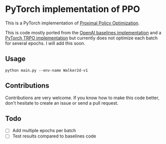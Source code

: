 # PyTorch implementation of PPO

This is a PyTorch implementation of [Proximal Policy Optimization](https://arxiv.org/abs/1707.06347).

This is code mostly ported from the [OpenAI baselines implementation](https://github.com/openai/baselines) and a [PyTorch TRPO implementation](https://github.com/ikostrikov/pytorch-trpo) but currently does not optimize each batch for several epochs. I will add this soon.

## Usage

```
python main.py --env-name Walker2d-v1
```

## Contributions

Contributions are very welcome. If you know how to make this code better, don't hesitate to create an issue or send a pull request.

## Todo

- [ ] Add multiple epochs per batch
- [ ] Test results compared to baselines code
